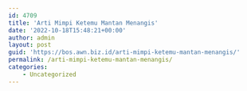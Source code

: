 ```yaml
---
id: 4709
title: 'Arti Mimpi Ketemu Mantan Menangis'
date: '2022-10-18T15:48:21+00:00'
author: admin
layout: post
guid: 'https://bos.awn.biz.id/arti-mimpi-ketemu-mantan-menangis/'
permalink: /arti-mimpi-ketemu-mantan-menangis/
categories:
    - Uncategorized
---
```


